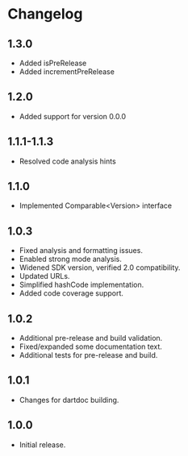 # Changelog
## 1.3.0
- Added isPreRelease
- Added incrementPreRelease

## 1.2.0
- Added support for version 0.0.0

## 1.1.1-1.1.3
- Resolved code analysis hints

## 1.1.0
- Implemented Comparable&lt;Version&gt; interface

## 1.0.3
- Fixed analysis and formatting issues.
- Enabled strong mode analysis.
- Widened SDK version, verified 2.0 compatibility.
- Updated URLs.
- Simplified hashCode implementation.
- Added code coverage support.

## 1.0.2

- Additional pre-release and build validation.
- Fixed/expanded some documentation text.
- Additional tests for pre-release and build.

## 1.0.1

- Changes for dartdoc building.

## 1.0.0

- Initial release.
